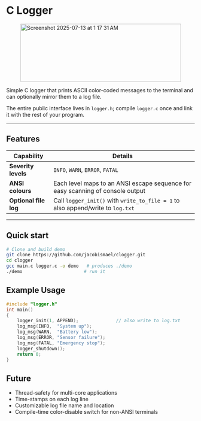 # C Logger
<img width="429" height="155" alt="Screenshot 2025-07-13 at 1 17 31 AM" src="https://github.com/user-attachments/assets/f06898b6-c52a-497c-b1ce-393af59dd9e7" style="display: block; margin: 0 auto" />

Simple C logger that prints ASCII color-coded messages to the terminal and can optionally mirror them to a log file.  

The entire public interface lives in `logger.h`; compile `logger.c` once and link it with the rest of your program.

---

## Features

| Capability            | Details                                                                                           |
|-----------------------|----------------------------------------------------------------------------------------------------|
| **Severity levels**   | `INFO`, `WARN`, `ERROR`, `FATAL`                                                                   |
| **ANSI colours**      | Each level maps to an ANSI escape sequence for easy scanning of console output                     |
| **Optional file log** | Call `logger_init()` with `write_to_file = 1` to also append/write to `log.txt`                    |

---

## Quick start

```bash
# Clone and build demo
git clone https://github.com/jacobismael/clogger.git
cd clogger
gcc main.c logger.c -o demo   # produces ./demo
./demo                       # run it
```

## Example Usage

```c
#include "logger.h"
int main()
{
    logger_init(1, APPEND);              // also write to log.txt
    log_msg(INFO,  "System up");
    log_msg(WARN,  "Battery low");
    log_msg(ERROR, "Sensor failure");
    log_msg(FATAL, "Emergency stop");
    logger_shutdown();
    return 0;
}
```

## Future
- Thread-safety for multi-core applications
- Time-stamps on each log line
- Customizable log file name and location
- Compile-time color-disable switch for non-ANSI terminals
